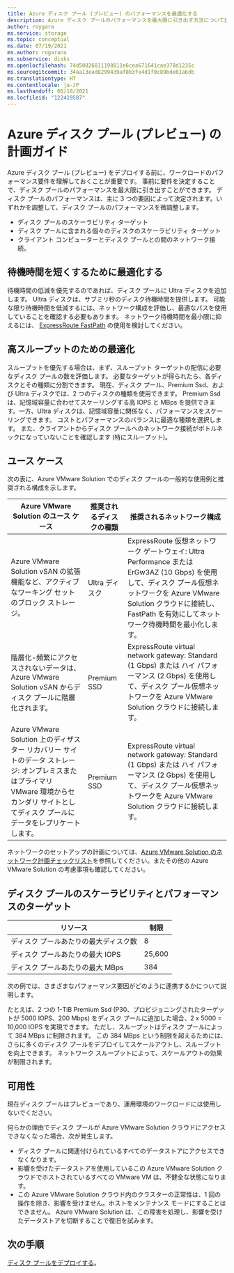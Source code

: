```yaml
---
title: Azure ディスク プール (プレビュー) のパフォーマンスを最適化する
description: Azure ディスク プールのパフォーマンスを最大限に引き出す方法について説明します。
author: roygara
ms.service: storage
ms.topic: conceptual
ms.date: 07/19/2021
ms.author: rogarana
ms.subservice: disks
ms.openlocfilehash: 74d50826811198811e6cea671641cae378d1235c
ms.sourcegitcommit: 34aa13ead8299439af8b3fe4d1f0c89bde61a6db
ms.translationtype: HT
ms.contentlocale: ja-JP
ms.lasthandoff: 08/18/2021
ms.locfileid: "122419587"
---
```

# <a name="azure-disk-pools-preview-planning-guide"></a>Azure ディスク プール (プレビュー) の計画ガイド

Azure ディスク プール (プレビュー) をデプロイする前に、ワークロードのパフォーマンス要件を理解しておくことが重要です。 事前に要件を決定することで、ディスク プールのパフォーマンスを最大限に引き出すことができます。 ディスク プールのパフォーマンスは、主に 3 つの要因によって決定されます。いずれかを調整して、ディスク プールのパフォーマンスを微調整します。

- ディスク プールのスケーラビリティ ターゲット
- ディスク プールに含まれる個々のディスクのスケーラビリティ ターゲット
- クライアント コンピューターとディスク プールとの間のネットワーク接続。

## <a name="optimize-for-low-latency"></a>待機時間を短くするために最適化する

待機時間の低減を優先するのであれば、ディスク プールに Ultra ディスクを追加します。 Ultra ディスクは、サブミリ秒のディスク待機時間を提供します。 可能な限り待機時間を低減するには、ネットワーク構成を評価し、最適なパスを使用していることを確認する必要もあります。 ネットワーク待機時間を最小限に抑えるには、 [ExpressRoute FastPath](../expressroute/about-fastpath.md) の使用を検討してください。

## <a name="optimize-for-high-throughput"></a>高スループットのための最適化

スループットを優先する場合は、まず、スループット ターゲットの配信に必要なディスク プールの数を評価します。 必要なターゲットが得られたら、各ディスクとその種類に分割できます。 現在、ディスク プール、Premium Ssd、および Ultra ディスクでは、2 つのディスクの種類を使用できます。 Premium Ssd は、記憶域容量に合わせてスケーリングする高 IOPS と MBps を提供できます。一方、Ultra ディスクは、記憶域容量に関係なく、パフォーマンスをスケーリングできます。 コストとパフォーマンスのバランスに最適な種類を選択します。 また、クライアントからディスク プールへのネットワーク接続がボトルネックになっていないことを確認します (特にスループット)。


## <a name="use-cases"></a>ユース ケース

次の表に、Azure VMware Solution でのディスク プールの一般的な使用例と推奨される構成を示します。


|Azure VMware Solution のユース ケース  |推奨されるディスクの種類  |推奨されるネットワーク構成  |
|---------|---------|---------|
|Azure VMware Solution vSAN の拡張機能など、アクティブなワーキング セットのブロック ストレージ。     |Ultra ディスク         |ExpressRoute 仮想ネットワーク ゲートウェイ: Ultra Performance または ErGw3AZ (10 Gbps) を使用して、ディスク プール仮想ネットワークを Azure VMware Solution クラウドに接続し、FastPath を有効にしてネットワーク待機時間を最小化します。         |
|階層化-頻繁にアクセスされないデータは、Azure VMware Solution vSAN からディスク プールに階層化されます。     |Premium SSD         |ExpressRoute virtual network gateway: Standard (1 Gbps) または ハイ パフォーマンス (2 Gbps) を使用して、ディスク プール仮想ネットワークを Azure VMware Solution クラウドに接続します。         |
|Azure VMware Solution 上のディザスター リカバリー サイトのデータ ストレージ: オンプレミスまたはプライマリ VMware 環境からセカンダリ サイトとしてディスク プールにデータをレプリケートします。     |Premium SSD         |ExpressRoute virtual network gateway: Standard (1 Gbps) または ハイ パフォーマンス (2 Gbps) を使用して、ディスク プール仮想ネットワークを Azure VMware Solution クラウドに接続します。         |

ネットワークのセットアップの計画については、[Azure VMware Solution のネットワーク計画チェックリスト](../azure-vmware/tutorial-network-checklist.md)を参照してください。またその他の Azure VMware Solution の考慮事項も確認してください。

## <a name="disk-pool-scalability-and-performance-targets"></a>ディスク プールのスケーラビリティとパフォーマンスのターゲット

|リソース  |制限  |
|---------|---------|
|ディスク プールあたりの最大ディスク数|8|
|ディスク プールあたりの最大 IOPS|25,600|
|ディスク プールあたりの最大 MBps|384|

次の例では、さまざまなパフォーマンス要因がどのように連携するかについて説明します。

たとえば、2 つの 1-TiB Premium Ssd (P30、プロビジョニングされたターゲットが 5000 IOPS、200 Mbps) をディスク プールに追加した場合、2 x 5000 = 10,000 IOPS を実現できます。 ただし、スループットはディスク プールによって 384 MBps に制限されます。 この 384 MBps という制限を超えるためには、さらに多くのディスク プールをデプロイしてスケールアウトし、スループットを向上できます。 ネットワーク スループットによって、スケールアウトの効果が制限されます。

## <a name="availability"></a>可用性

現在ディスク プールはプレビューであり、運用環境のワークロードには使用しないでください。

何らかの理由でディスク プールが Azure VMware Solution クラウドにアクセスできなくなった場合、次が発生します。

- ディスク プールに関連付けられているすべてのデータストアにアクセスできなくなります。
- 影響を受けたデータストアを使用しているこの Azure VMware Solution クラウドでホストされているすべての VMware VM は、不健全な状態になります。
- この Azure VMware Solution クラウド内のクラスターの正常性は、1 回の操作を除き、影響を受けません。ホストをメンテナンス モードにすることはできません。 Azure VMware Solution は、この障害を処理し、影響を受けたデータストアを切断することで復旧を試みます。

## <a name="next-steps"></a>次の手順

[ディスク プールをデプロイする](disks-pools-deploy.md)。
